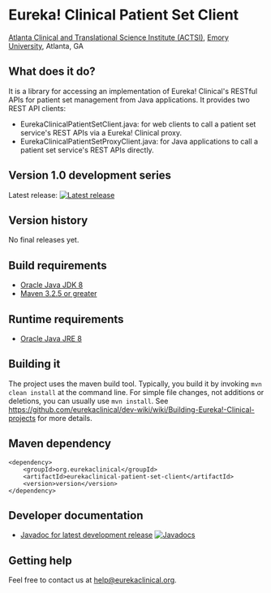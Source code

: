 # Eureka! Clinical Patient Set Client
[Atlanta Clinical and Translational Science Institute (ACTSI)](http://www.actsi.org), [Emory University](http://www.emory.edu), Atlanta, GA

## What does it do?
It is a library for accessing an implementation of Eureka! Clinical's RESTful APIs for patient set management from Java applications. It provides two REST API clients:

* EurekaClinicalPatientSetClient.java: for web clients to call a patient set service's REST APIs via a Eureka! Clinical proxy.
* EurekaClinicalPatientSetProxyClient.java: for Java applications to call a patient set service's REST APIs directly.

## Version 1.0 development series
Latest release: [![Latest release](https://maven-badges.herokuapp.com/maven-central/org.eurekaclinical/eurekaclinical-patient-set-client/badge.svg)](https://maven-badges.herokuapp.com/maven-central/org.eurekaclinical//eurekaclinical-patient-set-client)

## Version history
No final releases yet.

## Build requirements
* [Oracle Java JDK 8](http://www.oracle.com/technetwork/java/javase/overview/index.html)
* [Maven 3.2.5 or greater](https://maven.apache.org)

## Runtime requirements
* [Oracle Java JRE 8](http://www.oracle.com/technetwork/java/javase/overview/index.html)

## Building it
The project uses the maven build tool. Typically, you build it by invoking `mvn clean install` at the command line. For simple file changes, not additions or deletions, you can usually use `mvn install`. See https://github.com/eurekaclinical/dev-wiki/wiki/Building-Eureka!-Clinical-projects for more details.

## Maven dependency
```
<dependency>
    <groupId>org.eurekaclinical</groupId>
    <artifactId>eurekaclinical-patient-set-client</artifactId>
    <version>version</version>
</dependency>
```

## Developer documentation
* [Javadoc for latest development release](http://javadoc.io/doc/org.eurekaclinical/eurekaclinical-patient-set-client) [![Javadocs](http://javadoc.io/badge/org.eurekaclinical/eurekaclinical-patient-set-client.svg)](http://javadoc.io/doc/org.eurekaclinical/eurekaclinical-patient-set-client)

## Getting help
Feel free to contact us at help@eurekaclinical.org.
